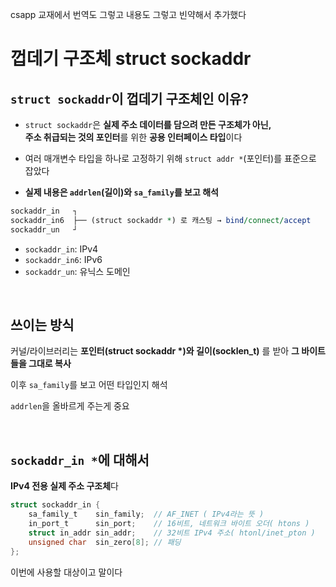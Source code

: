 csapp 교재에서 번역도 그렇고 내용도 그렇고 빈약해서 추가했다

# 껍데기 구조체 struct sockaddr

## `struct sockaddr`이 껍데기 구조체인 이유?

- `struct sockaddr`은 **실제 주소 데이터를 담으려 만든 구조체가 아닌,<br>
  주소 취급되는 것의 포인터**를 위한 **공용 인터페이스 타입**이다

- 여러 매개변수 타입을 하나로 고정하기 위해 `struct addr *`(포인터)를 표준으로 잡았다

- **실제 내용은 `addrlen`(길이)와 `sa_family`를 보고 해석**

```perl
sockaddr_in   ┐
sockaddr_in6  ├── (struct sockaddr *) 로 캐스팅 → bind/connect/accept
sockaddr_un   ┘
```

- `sockaddr_in`: IPv4
- `sockaddr_in6`: IPv6
- `sockaddr_un`: 유닉스 도메인

<br>

## 쓰이는 방식

커널/라이브러리는 **포인터(struct sockaddr \*)와 길이(socklen_t)** 를 받아 **그 바이트들을 그대로 복사**

이후 `sa_family`를 보고 어떤 타입인지 해석

`addrlen`을 올바르게 주는게 중요

<br>

## `sockaddr_in *`에 대해서

**IPv4 전용 실제 주소 구조체**다

```c
struct sockaddr_in {
    sa_family_t    sin_family;  // AF_INET ( IPv4라는 뜻 )
    in_port_t      sin_port;    // 16비트, 네트워크 바이트 오더( htons )
    struct in_addr sin_addr;    // 32비트 IPv4 주소( htonl/inet_pton )
    unsigned char  sin_zero[8]; // 패딩
};
```

이번에 사용할 대상이고 말이다
